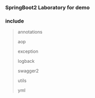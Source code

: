 ### SpringBoot2 Laboratory for demo

### include
>annotations
>
>aop
>
>exception
>
>logback
>
>swagger2
>
>utils
>
>yml